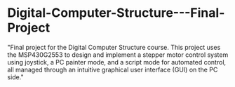 # Digital-Computer-Structure---Final-Project
"Final project for the Digital Computer Structure course. This project uses the MSP430G2553 to design and implement a stepper motor control system using joystick, a PC painter mode, and a script mode for automated control, all managed through an intuitive graphical user interface (GUI) on the PC side."
